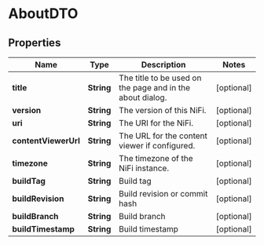 

# AboutDTO

## Properties

Name | Type | Description | Notes
------------ | ------------- | ------------- | -------------
**title** | **String** | The title to be used on the page and in the about dialog. |  [optional]
**version** | **String** | The version of this NiFi. |  [optional]
**uri** | **String** | The URI for the NiFi. |  [optional]
**contentViewerUrl** | **String** | The URL for the content viewer if configured. |  [optional]
**timezone** | **String** | The timezone of the NiFi instance. |  [optional]
**buildTag** | **String** | Build tag |  [optional]
**buildRevision** | **String** | Build revision or commit hash |  [optional]
**buildBranch** | **String** | Build branch |  [optional]
**buildTimestamp** | **String** | Build timestamp |  [optional]



